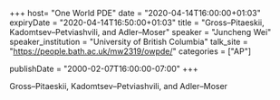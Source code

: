 +++
  host= "One World PDE"
  date = "2020-04-14T16:00:00+01:03"
  expiryDate = "2020-04-14T16:50:00+01:03"
  title = "Gross–Pitaeskii, Kadomtsev–Petviashvili, and Adler–Moser"
  speaker = "Juncheng Wei"
  speaker_institution = "University of British Columbia"
  talk_site = "https://people.bath.ac.uk/mw2319/owpde/"
  categories = ["AP"]

  publishDate = "2000-02-07T16:00:00-07:00"
+++

Gross–Pitaeskii, Kadomtsev–Petviashvili, and Adler–Moser